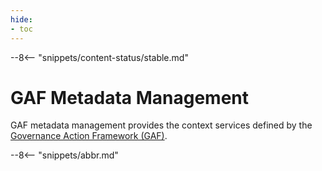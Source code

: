 ```yaml
---
hide:
- toc
---
```


<!-- SPDX-License-Identifier: CC-BY-4.0 -->
<!-- Copyright Contributors to the ODPi Egeria project 2020. -->

--8<-- "snippets/content-status/stable.md"

# GAF Metadata Management

GAF metadata management provides the context services
defined by the [Governance Action Framework (GAF)](/frameworks/gaf/overview).

--8<-- "snippets/abbr.md"
